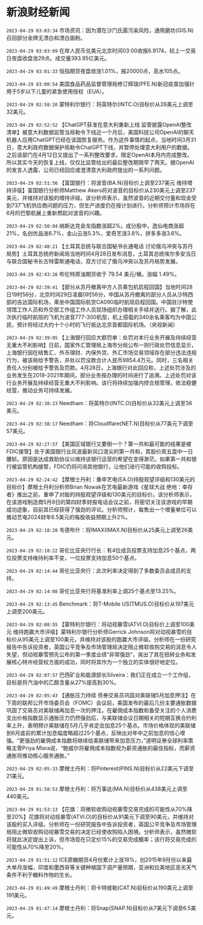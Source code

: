 # 新浪财经新闻
`2023-04-29 03:03:34` 市场资讯：因为潜在沙门氏菌污染风险，通用磨坊(GIS.N)召回部分金牌无漂白和漂白面粉。

`2023-04-29 03:03:09` 在岸人民币兑美元北京时间03:00收报6.9174，较上一交易日夜盘收盘涨29点。成交量393.95亿美元。

`2023-04-29 03:01:33` 恒指期货夜盘收涨1.01%，报20000点，高水105点。

`2023-04-29 03:00:54` 美国食品药品监督管理局修订辉瑞(PFE.N)新冠疫苗加强针用于5岁以下儿童的紧急使用授权（EUA）。

`2023-04-29 02:58:20` 蒙特利尔银行：将英特尔(INTC.O)目标价从28美元上调至32美元。

`2023-04-29 02:52:52` 【ChatGPT获准在意大利重新上线 监管披露OpenAI整改清单】被意大利数据监管当局勒令下线近一个月后，美国科技公司OpenAI的聊天机器人应用ChatGPT已经在该国恢复服务。作为这件事情的起点，当地时间3月31日，意大利政府数据保护局勒令ChatGPT下线，并暂停处理意大利用户的数据。之后该部门在4月12日又提出了一系列整改要求，限定OpenAI本月内完成整改。所以其实今天的恢复上线，仅仅比监管给出的最后整改期限早了两天。据OpenAI的发言人透露，公司已经回应或澄清意大利政府提出的一系列问题。

`2023-04-29 02:51:56` 【富国银行：将波音(BA.N)目标价上调至237美元 维持增持评级】富国银行分析师Matthew Akers将对波音的目标价从230美元上调至237美元，并维持对该股的增持评级。该分析师表示，虽然波音的近期交付量和现金受到737飞机供应商问题的压力，但生产进度仍在按计划进行。分析师预计市场将在6月的巴黎航展上重新燃起对波音的兴趣。

`2023-04-29 02:50:04` 纳斯达克金龙指数涨超2%。成分股中，逸仙电商涨超21%，名创优品涨6.7%，金山云涨5.3%，爱奇艺涨3.8%，拼多多涨3.6%。

`2023-04-29 02:48:21` 【土耳其总统与联合国秘书长通电话 讨论俄乌冲突与苏丹局势】土耳其总统府新闻局当地时间4月28日发布消息，土耳其总统埃尔多安当日与联合国秘书长古特雷斯通电话，双方讨论了俄乌冲突以及苏丹局势发展。

`2023-04-29 02:43:26` 布伦特原油期货收于 79.54 美元/桶，涨幅 1.49%。

`2023-04-29 02:39:41` 【部分从苏丹撤离中方人员乘包机启程回国】当地时间28日19时56分，北京时间29日凌晨0时56分，中国从苏丹撤离的部分人员从沙特西部的吉达国际机场，乘坐中国国际航空CA090临时航班启程回国。中国驻沙特使领馆工作人员和外交部工作组工作人员现场组织办理相关手续并送行。据了解，此次执行临时航班的飞机为波音777-300机型，机上搭载的340余名乘客均为中国公民，预计将经过大约十个小时的飞行抵达北京首都国际机场。（央视新闻）

`2023-04-29 02:39:05` 【上海银行回应大额罚单：处罚对本行业务开展及持续经营无重大不利影响】日前，国家外汇管理局上海市分局公布一则行政处罚信息显示，上海银行因在结售汇、外币理财、内保外贷、外汇市场交易领域存在部分违法违规行为，被该局给予警告，并处以罚没款合计人民币9854.4万元。同时，三名相关责任人分别被给予警告及罚款。4月28日，上海银行对此回应称，上述处罚涉及的业务发生在2019-2021年期间，部分业务按办理的时间进行了追溯。上述处罚对该行业务开展及持续经营无重大不利影响。该行将持续加强内控合规管理，依法稳健经营，推动业务可持续发展。

`2023-04-29 02:38:23` Needham：将英特尔(INTC.O)目标价从32美元上调至36美元。

`2023-04-29 02:38:17` Needham：将Cloudflare(NET.N)目标价从77美元下调至57美元。

`2023-04-29 02:27:57` 【美国区域银行又要倒一个？第一共和最可能的结果是被FDIC接管】处于美国银行业风波最新风口浪尖的第一共和，其股价周五盘中一日腰斩。原因是达成救助协议以维持该银行运营的希望在变得渺茫。如果第一共和银行被监管机构接管，FDIC仍将问询其他银行，让他们进行可能的收购投标。

`2023-04-29 02:24:42` 【摩根士丹利：重申艺电(EA.O)持股观望评级和130美元的目标价】摩根士丹利分析师Brian Nowak在艺电最新游戏《星球大战 绝地：幸存者》推出之前，重申了对股的持股观望评级和130美元的目标价。该分析师表示，在该游戏制造商5月9日的第四财季财报电话会议之前，将密切关注该游戏的早期成功迹象，目前其已经获得了强劲的评论。分析师预计，每售出一个增量单位可以推动艺电2024财年6.5美元的每股收益预期上升2%。

`2023-04-29 02:18:28` 韦德布什：将IMAX(IMAX.N)目标价从25美元上调至26美元。

`2023-04-29 02:18:22` 哥伦比亚央行行长：有4位成员投票支持加息25个基点，两位投票支持维持利率不变，一位投票支持加息50个基点。

`2023-04-29 02:14:44` 哥伦比亚央行：此次利率决定得到了多数委员会成员的支持。

`2023-04-29 02:14:08` 哥伦比亚央行将基准利率上调25个基点至13.25%。

`2023-04-29 02:13:45` Benchmark：将T-Mobile US(TMUS.O)目标价从197美元上调至200美元。

`2023-04-29 02:08:55` 【蒙特利尔银行：将动视暴雪(ATVI.O)目标价上调至100美元 维持跑赢大市评级】蒙特利尔银行分析师Gerrick Johnson将对动视暴雪的目标价从95美元上调至100美元，并维持对该股的跑赢大市评级。分析师在一份研究报告中告诉投资者，英国公平竞争及市场管理局决定阻止微软收购交易的消息令人失望，但动视暴雪预先公布的第一季度业绩“非常强劲”，突出了其在扭转业务和发展核心特许经营权方面的成功，同时将其作为一个独立的实体很好地定位。

`2023-04-29 02:07:57` 巴西矿业和能源部长Silveira：我们正在成立一个工作组，目标是将汽油中的乙醇含量从27%提高到30%。

`2023-04-29 02:05:43` 【通胀压力持续 债券交易员巩固对美联储5月加息押注】在下周的联邦公开市场委员会（FOMC）会议前，美国发布的最后几份主要通胀数据巩固了交易员对美联储再加息一次的押注。在雇佣成本指数和备受关注的个人消费支出价格指数显示通胀压力仍然强劲后，与美联储会议日期相关的短期互换合约利率上升，表明预计美联储在5月几乎肯定会加息25个基点。市场价格体现的美联储到6月底前的累计加息幅度略超过25个基点，反映出对年中之前加息的信心增强。“更强劲的雇佣成本指数将继续给美联储带来加息压力，”道明证券全球利率策略主管Priya Misra说，“鲍威尔将雇佣成本指数视为薪资通胀的最佳指标，而薪资通胀将推动核心服务通胀。”

`2023-04-29 02:05:33` 摩根士丹利：将Pinterest(PINS.N)目标价从22美元下调至21美元。

`2023-04-29 01:58:53` 摩根士丹利：将万事达(MA.N)目标价从438美元上调至440美元。

`2023-04-29 01:53:13` 【花旗：将微软收购动视暴雪交易完成的可能性从70%降至20%】花旗将对动视暴雪(ATVI.O)的目标价从91美元下调至90美元，并维持对该股的买入评级。分析师在一份研究报告中告诉投资者，英国公平竞争及市场管理局阻止微软收购动视暴雪交易的决定已经使收购陷入困境。分析师表示，虽然微软将就此决定提出上诉，但市场现在只定价15%的交易完成概率；该行将交易完成的可能性从70%降至20%。

`2023-04-29 01:51:12` ICE原糖期货4月份累计上涨18%，创2015年9月份以来最大单月涨幅，印度和墨西哥等关键种植国下调产量预期，亚洲和拉美地区恶劣天气条件不利于糖料作物的生长。

`2023-04-29 01:49:49` 摩根士丹利：将卡特彼勒(CAT.N)目标价从190美元上调至191美元。

`2023-04-29 01:47:14` 摩根士丹利：将Snap(SNAP.N)目标价从7美元下调至6.5美元。

